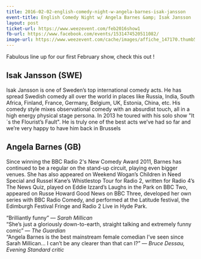 ```yaml
---
title: 2016-02-02-english-comedy-night-w-angela-barnes-isak-jansson
event-title: English Comedy Night w/ Angela Barnes &amp; Isak Jansson
layout: post
ticket-url: https://www.weezevent.com/feb2016show1
fb-url: https://www.facebook.com/events/1531474520511082/
image-url: https://www.weezevent.com/cache/images/affiche_147170.thumb53700.1450192210.png
---
```


Fabulous line up for our first February show, check this out !

## Isak Jansson (SWE)

Isak Jansson is one of Sweden’s top international comedy acts. He has spread Swedish comedy all over the world in places like Russia, India, South Africa, Finland, France, Germany, Belgium, UK, Estonia, China, etc.
His comedy style mixes observational comedy with an absurdist touch, all in a high energy physical stage persona. In 2013 he toured with his solo show "It´s the Flourist’s Fault".
He is truly one of the best acts we’ve had so far and we’re very happy to have him back in Brussels

## Angela Barnes (GB)

Since winning the BBC Radio 2's New Comedy Award 2011, Barnes has continued to be a regular on the stand-up circuit, playing even bigger venues. She has also appeared on Weekend Wogan’s Children in Need Special and Russel Kane’s Whistlestop Tour for Radio 2, written for Radio 4’s The News Quiz, played on Eddie Izzard’s Laughs in the Park on BBC Two, appeared on Russe Howard Good News on BBC Three, developed her own series with BBC Radio Comedy, and performed at the Latitude festival, the Edimburgh Festival Fringe and Radio 2 Live in Hyde Park.

“Brilliantly funny” &mdash; *Sarah Millican*  
“She’s just a gloriously down-to-earth, straight talking and extremely funny comic” &mdash; *The Guardian*  
“Angela Barnes is the best mainstream female comedian I’ve seen since Sarah Millican… I can’t be any clearer than that can I?” &mdash; *Bruce Dessau, Evening Standard critic*